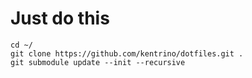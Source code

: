 # Just do this
```
cd ~/
git clone https://github.com/kentrino/dotfiles.git .
git submodule update --init --recursive
```

